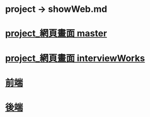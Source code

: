 # project -> showWeb.md
# [project_網頁畫面 master](https://github.com/LifanC/project_document/blob/master/showWeb.md)
# [project_網頁畫面 interviewWorks](https://github.com/LifanC/project_document/blob/master/showWeb.md)
# [前端](https://github.com/LifanC/project_client)
# [後端](https://github.com/LifanC/project_server)